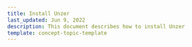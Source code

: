 ```yaml
---
title: Install Unzer
last_updated: Jun 9, 2022
description: This document describes how to install Unzer
template: concept-topic-template
---
```

